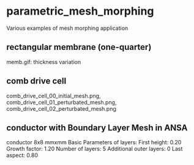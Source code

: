 # parametric_mesh_morphing
Various examples of mesh morphing application


## rectangular membrane (one-quarter)
 memb.gif: thickness variation

## comb drive cell
comb_drive_cell_00_initial_mesh.png,
comb_drive_cell_01_perturbated_mesh.png,
comb_drive_cell_02_perturbated_mesh.png

## conductor with Boundary Layer Mesh in ANSA
conductor 8x8 mmxmm
Basic Parameters of layers:
First height: 0.20
Growth factor: 1.20
Number of layers: 5
Additional outer layers: 0
Last aspect: 0.80
